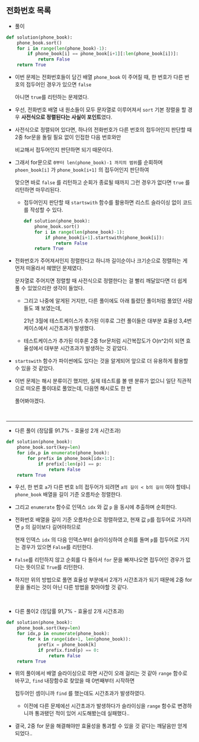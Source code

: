 ## 전화번호 목록    

- 풀이   

```python    
def solution(phone_book):
    phone_book.sort()
    for i in range(len(phone_book)-1):
        if phone_book[i] == phone_book[i+1][:len(phone_book[i])]:
            return False
    return True

```    

- 이번 문제는 전화번호들이 담긴 배열 `phone_book` 이 주어질 때, 한 번호가 다른 번호의 접두어인 경우가 있으면 `false`     
  
  아니면 `true`를 리턴하는 문제였다.     
  
- 우선, 전화번호 배열 내 원소들이 모두 문자열로 이루어져서 `sort` 기본 정렬을 할 경우 **사전식으로 정렬된다는 사실이 포인트**였다.     

- 사전식으로 정렬되어 있다면, 하나의 전화번호가 다른 번호의 접두어인지 판단할 때 2중 for문을 돌릴 필요 없이 인접한 다음 번호와만     
  
  비교해서 접두어인지 판단하면 되기 때문이다.    
  
- 그래서 for문으로 `0부터 len(phone_book)-1 까지의 범위`를 순회하며 `phoen_book[i]` 가 `phone_book[i+1]` 의 접두어인지 판단하여     
  
  맞으면 바로 `false` 를 리턴하고 순회가 종료될 때까지 그런 경우가 없다면 `true` 를 리턴하면 마무리된다.   
  
  - 접두어인지 판단할 때 `startswith` 함수를 활용하면 리스트 슬라이싱 없이 코드를 작성할 수 있다.    
 
    ```python    
    def solution(phone_book):
        phone_book.sort()
        for i in range(len(phone_book)-1):
            if phone_book[i+1].startswith(phone_book[i]):
                return False
        return True
    ```         
    
- 전화번호가 주어져서인지 정렬한다고 하니까 길이순이나 크기순으로 정렬하는 게 먼저 떠올라서 헤맸던 문제였다.       
  
  문자열로 주어지면 정렬할 때 사전식으로 정렬한다는 걸 빨리 깨달았다면 더 쉽게 풀 수 있었으리란 생각이 들었다.       
  
  - 그리고 나중에 알게된 거지만, 다른 풀이에도 아래 틀렸던 풀이처럼 풀었던 사람들도 꽤 보였는데,     
    
    21년 3월에 테스트케이스가 추가된 이후로 그런 풀이들은 대부분 효율성 3,4번 케이스에서 시간초과가 발생했다.         
    
  - 테스트케이스가 추가된 이후론 2중 for문처럼 시간복잡도가 O(n^2)이 되면 효율성에서 대부분 시간초과가 발생하는 것 같았다.     
   
- `startswith` 함수가 파이썬에도 있다는 것을 알게되어 앞으로 더 유용하게 활용할 수 있을 것 같았다.    

- 이번 문제는 해시 분류이긴 했지만, 실제 테스트를 볼 땐 분류가 없으니 일단 직관적으로 떠오른 풀이대로 풀었는데, 다음엔 해시로도 한 번     
  
  풀어봐야겠다.    
  
  

 
<br>    
<hr>     

- 다른 풀이 (정답률 91.7% - 효율성 2개 시간초과)     

```python    
def solution(phone_book):
    phone_book.sort(key=len)
    for idx,p in enumerate(phone_book):
        for prefix in phone_book[idx+1:]:
            if prefix[:len(p)] == p:
                return False
    return True
```    

- 우선, 한 번호 `a`가 다른 번호 `b`의 접두어가 되려면 `a의 길이 < b의 길이` 여야 할테니 `phone_book` 배열을 길이 기준 오름차순 정렬한다.    

- 그리고 `enumerate` 함수로 인덱스 `idx` 와 값 `p` 을 동시에 추출하며 순회한다.   

- 전화번호 배열을 길이 기준 오름차순으로 정렬하였고, 현재 값 `p`를 접두어로 가지려면 `p` 의 길이보다 길어야하므로    
  
  현재 인덱스 `idx` 의 다음 인덱스부터 슬라이싱하여 순회를 돌며 `p`를 접두어로 가지는 경우가 있으면 `False`를 리턴한다.         
  
- `False`를 리턴하지 않고 순회를 다 돌아서 `for` 문을 빠져나오면 접두어인 경우가 없다는 뜻이므로 `True`를 리턴한다.   

- 하지만 위의 방법으로 풀면 효율성 부분에서 2개가 시간초과가 되기 때문에 2중 for문을 돌리는 것이 아닌 다른 방법을 찾아야할 것 같다.    

<br>    

- 다른 풀이2 (정답률 91,7% - 효율성 2개 시간초과)    

```python   
def solution(phone_book):
    phone_book.sort(key=len)
    for idx,p in enumerate(phone_book):
        for k in range(idx+1, len(phone_book)):
            prefix = phone_book[k]
            if prefix.find(p) == 0:
                return False
    return True
```    

- 위의 풀이에서 배열 슬라이싱으로 하면 시간이 오래 걸리는 것 같아 `range` 함수로 바꾸고, `find` 내장함수로 찾았을 때 0번째부터 시작하면    
  
  접두어인 셈이니까 `find` 를 했는데도 시간초과가 발생하였다.    
  
  - 이전에 다른 문제에선 시간초과가 발생하다가 슬라이싱을 `range` 함수로 변경하니까 통과됐던 적이 있어 시도해봤는데 실패했다..   

- 결국, 2중 for 문을 해결해야만 효율성을 통과할 수 있을 것 같다는 깨달음만 얻게 되었다..    


